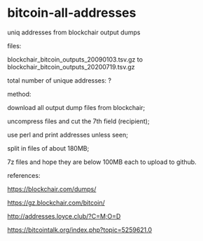 # bitcoin-all-addresses
uniq addresses from blockchair output dumps

files:

blockchair_bitcoin_outputs_20090103.tsv.gz to blockchair_bitcoin_outputs_20200719.tsv.gz

total number of unique addresses: ?

method:

download all output dump files from blockchair;

uncompress files and cut the 7th field (recipient);

use perl and print addresses unless seen;

split in files of about 180MB;

7z files and hope they are below 100MB each to upload to github.

references:

https://blockchair.com/dumps/

https://gz.blockchair.com/bitcoin/

http://addresses.loyce.club/?C=M;O=D

https://bitcointalk.org/index.php?topic=5259621.0
